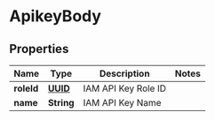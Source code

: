 # ApikeyBody

## Properties
Name | Type | Description | Notes
------------ | ------------- | ------------- | -------------
**roleId** | [**UUID**](UUID.md) | IAM API Key Role ID | 
**name** | **String** | IAM API Key Name | 
